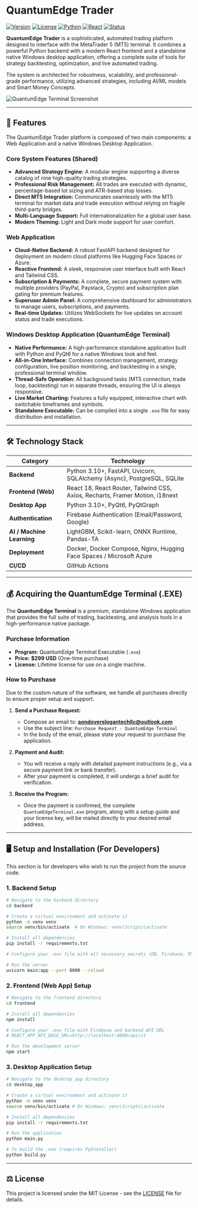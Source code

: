 # QuantumEdge Trader

[![Version](https://img.shields.io/badge/Version-3.0.0-blue.svg)](https://github.com/your-username/quantedge-trader)
[![License](https://img.shields.io/badge/License-MIT-green.svg)](LICENSE)
[![Python](https://img.shields.io/badge/Python-3.10+-blue.svg)](https://www.python.org/)
[![React](https://img.shields.io/badge/React-18+-cyan.svg)](https://reactjs.org/)
[![Status](https://img.shields.io/badge/Status-Production%20Ready-brightgreen.svg)](https://github.com/your-username/quantedge-trader)

**QuantumEdge Trader** is a sophisticated, automated trading platform designed to interface with the MetaTrader 5 (MT5) terminal. It combines a powerful Python backend with a modern React frontend and a standalone native Windows desktop application, offering a complete suite of tools for strategy backtesting, optimization, and live automated trading.

The system is architected for robustness, scalability, and professional-grade performance, utilizing advanced strategies, including AI/ML models and Smart Money Concepts.

![QuantumEdge Terminal Screenshot](https://i.imgur.com/your-screenshot-url.png)  <!-- Replace with a URL to a screenshot of your app -->

---

## 🚀 Features

The QuantumEdge Trader platform is composed of two main components: a Web Application and a native Windows Desktop Application.

### Core System Features (Shared)
*   **Advanced Strategy Engine:** A modular engine supporting a diverse catalog of nine high-quality trading strategies.
*   **Professional Risk Management:** All trades are executed with dynamic, percentage-based lot sizing and ATR-based stop losses.
*   **Direct MT5 Integration:** Communicates seamlessly with the MT5 terminal for market data and trade execution without relying on fragile third-party bridges.
*   **Multi-Language Support:** Full internationalization for a global user base.
*   **Modern Theming:** Light and Dark mode support for user comfort.

###  Web Application
*   **Cloud-Native Backend:** A robust FastAPI backend designed for deployment on modern cloud platforms like Hugging Face Spaces or Azure.
*   **Reactive Frontend:** A sleek, responsive user interface built with React and Tailwind CSS.
*   **Subscription & Payments:** A complete, secure payment system with multiple providers (PayPal, Paystack, Crypto) and subscription plan gating for premium features.
*   **Superuser Admin Panel:** A comprehensive dashboard for administrators to manage users, subscriptions, and payments.
*   **Real-time Updates:** Utilizes WebSockets for live updates on account status and trade executions.

### Windows Desktop Application (QuantumEdge Terminal)
*   **Native Performance:** A high-performance standalone application built with Python and PyQt6 for a native Windows look and feel.
*   **All-in-One Interface:** Combines connection management, strategy configuration, live position monitoring, and backtesting in a single, professional terminal window.
*   **Thread-Safe Operation:** All background tasks (MT5 connection, trade loop, backtesting) run in separate threads, ensuring the UI is always responsive.
*   **Live Market Charting:** Features a fully equipped, interactive chart with switchable timeframes and symbols.
*   **Standalone Executable:** Can be compiled into a single `.exe` file for easy distribution and installation.

---

## 🛠️ Technology Stack

| Category              | Technology                                                                                                  |
| --------------------- | ----------------------------------------------------------------------------------------------------------- |
| **Backend**           | Python 3.10+, FastAPI, Uvicorn, SQLAlchemy (Async), PostgreSQL, SQLite                                        |
| **Frontend (Web)**    | React 18, React Router, Tailwind CSS, Axios, Recharts, Framer Motion, i18next                               |
| **Desktop App**       | Python 3.10+, PyQt6, PyQtGraph                                                                              |
| **Authentication**    | Firebase Authentication (Email/Password, Google)                                                            |
| **AI / Machine Learning** | LightGBM, Scikit-learn, ONNX Runtime, Pandas-TA                                                             |
| **Deployment**        | Docker, Docker Compose, Nginx, Hugging Face Spaces / Microsoft Azure                                        |
| **CI/CD**             | GitHub Actions                                                                                              |

---

## 💰 Acquiring the QuantumEdge Terminal (.EXE)

The **QuantumEdge Terminal** is a premium, standalone Windows application that provides the full suite of trading, backtesting, and analysis tools in a high-performance native package.

### Purchase Information
*   **Program:** QuantumEdge Terminal Executable (`.exe`)
*   **Price:** **$299 USD** (One-time purchase)
*   **License:** Lifetime license for use on a single machine.

### How to Purchase
Due to the custom nature of the software, we handle all purchases directly to ensure proper setup and support.

1.  **Send a Purchase Request:**
    *   Compose an email to: **aondoverslogantechllc@outlook.com**
    *   Use the subject line: `Purchase Request - QuantumEdge Terminal`
    *   In the body of the email, please state your request to purchase the application.

2.  **Payment and Audit:**
    *   You will receive a reply with detailed payment instructions (e.g., via a secure payment link or bank transfer).
    *   After your payment is completed, it will undergo a brief audit for verification.

3.  **Receive the Program:**
    *   Once the payment is confirmed, the complete `QuantumEdgeTerminal.exe` program, along with a setup guide and your license key, will be mailed directly to your desired email address.

---

## 🖥️ Setup and Installation (For Developers)

This section is for developers who wish to run the project from the source code.

### 1. Backend Setup
```bash
# Navigate to the backend directory
cd backend

# Create a virtual environment and activate it
python -m venv venv
source venv/bin/activate  # On Windows: venv\Scripts\activate

# Install all dependencies
pip install -r requirements.txt

# Configure your .env file with all necessary secrets (DB, Firebase, MT5, etc.)

# Run the server
uvicorn main:app --port 8000 --reload
```

### 2. Frontend (Web App) Setup
```bash
# Navigate to the frontend directory
cd frontend

# Install all dependencies
npm install

# Configure your .env file with Firebase and backend API URL
# REACT_APP_API_BASE_URL=http://localhost:8000/api/v1

# Run the development server
npm start
```

### 3. Desktop Application Setup
```bash
# Navigate to the desktop_app directory
cd desktop_app

# Create a virtual environment and activate it
python -m venv venv
source venv/bin/activate # On Windows: venv\Scripts\activate

# Install all dependencies
pip install -r requirements.txt

# Run the application
python main.py

# To build the .exe (requires PyInstaller)
python build.py
```

---

## ⚖️ License

This project is licensed under the MIT License - see the [LICENSE](LICENSE) file for details.

